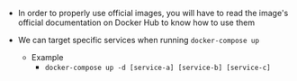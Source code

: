 - In order to properly use official images, you will have to read the image's official documentation on Docker Hub to know how to use them

- We can target specific services when running `docker-compose up`
  - Example
    - `docker-compose up -d [service-a] [service-b] [service-c]`